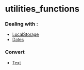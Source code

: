 # utilities_functions

### Dealing with :
- [LocalStorage](https://github.com/norhan22/utilities_functions/blob/main/Dealing_with/Localstorage.js)
- [Dates](https://github.com/norhan22/utilities_functions/blob/main/Dealing_with/Dates.js)

### Convert
- [Text](https://github.com/norhan22/utilities_functions/blob/main/Convert_to/Text.js)